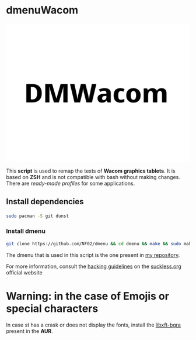 # dmenuWacom

<img src="dmenuWacom.png">

This **script** is used to remap the texts of **Wacom graphics tablets**. It is based on **ZSH** and is not compatible with bash without making changes. There are *ready-made profiles* for some applications.

## Install dependencies

```bash
sudo pacman -S git dunst
```

### Install dmenu

```bash
git clone https://github.com/NF02/dmenu && cd dmenu && make && sudo make install
```

The dmenu that is used in this script is the one present in <a href="https://github.com/NF02/dmenu">my repository</a>.

For more information, consult the <a href="https://suckless.org/hacking/">hacking guidelines</a> on the <a href="https://suckless.org">suckless.org</a> official website

# Warning: in the case of Emojis or special characters

In case st has a crask or does not display the fonts, install the [libxft-bgra](https://aur.archlinux.org/packages/libxft-bgra/) present in the **AUR**.
